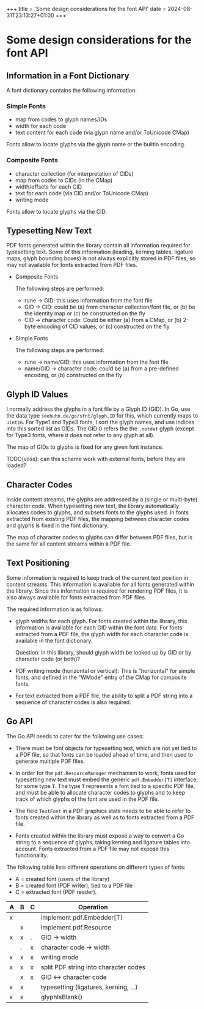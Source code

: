 +++
title = 'Some design considerations for the font API'
date = 2024-08-31T23:13:27+01:00
+++

# Some design considerations for the font API

## Information in a Font Dictionary

A font dictionary contains the following information:

### Simple Fonts

- map from codes to glyph names/IDs
- width for each code
- text content for each code (via glyph name and/or ToUnicode CMap)

Fonts allow to locate glyphs via the glyph name or the builtin encoding.

### Composite Fonts

- character collection (for interpretation of CIDs)
- map from codes to CIDs (in the CMap)
- width/offsets for each CID
- text for each code (via CID and/or ToUnicode CMap)
- writing mode

Fonts allow to locate glyphs via the CID.

## Typesetting New Text

PDF fonts generated within the library contain all information required for
typesetting text. Some of this information (leading, kerning tables, ligature
maps, glyph bounding boxes) is not always explicitly stored in PDF files, so
may not available for fonts extracted from PDF files.

- Composite Fonts

  The following steps are performed:
  - rune -> GID: this uses information from the font file
  - GID -> CID: could be (a) from character collection/font file,
    or (b) be the identity map or (c) be constructed on the fly
  - CID -> character code: Could be either (a) from a CMap, or (b) 2-byte
    encoding of CID values, or (c) constructed on the fly

- Simple Fonts

  The following steps are performed:
  - rune -> name/GID: this uses information from the font file
  - name/GID -> character code: could be (a) from a pre-defined encoding, or
    (b) constructed on the fly

## Glyph ID Values

I normally address the glyphs in a font file by a Glyph ID (GID).
In Go, use the data type `seehuhn.de/go/sfnt/glyph.ID` for this,
which currently maps to `uint16`.  For Type1 and Type3 fonts,
I sort the glyph names, and use indices into this sorted list
as GIDs.  The GID 0 refers the the `.notdef` glyph (except for Type3 fonts,
where it does not refer to any glyph at all).

The map of GIDs to glyphs is fixed for any given font instance.

TODO(voss): can this scheme work with external fonts, before they are loaded?

## Character Codes

Inside content streams, the glyphs are addressed by a (single or multi-byte)
character code.  When typesetting new text, the library automatically allocates
codes to glyphs, and subsets fonts to the glyphs used.  In fonts extracted from
existing PDF files, the mapping between character codes and glyphs is fixed
in the font dictionary.

The map of character codes to glyphs can differ between PDF files, but is the
same for all content streams within a PDF file.


## Text Positioning

Some information is required to keep track of the current text position in
content streams.  This information is available for all fonts generated within
the library. Since this information is required for rendering PDF files, it is
also always available for fonts extracted from PDF files.

The required information is as follows:

  - glyph widths for each glyph.
    For fonts created within the library, this information is available
    for each GID within the font data.
    For fonts extracted from a PDF file, the glyph width for each
    character code is available in the font dictionary.

    Question: in this library, should glyph width be looked up by GID or by
    character code (or both)?

  - PDF writing mode (horizontal or vertical): This is "horizontal" for
    simple fonts, and defined in the "WMode" entry of the CMap for composite
    fonts.

  - For text extracted from a PDF file, the ability to split a PDF string
    into a sequence of character codes is also required.

## Go API

The Go API needs to cater for the following use cases:

  - There must be font objects for typesetting text, which are not yet tied to
    a PDF file, so that fonts can be loaded ahead of time, and then used to
    generate multiple PDF files.

  - In order for the `pdf.ResourceManager` mechanism to work,
    fonts used for typesetting new text must embed the generic
    `pdf.Embedder[T]` interface, for some type `T`.
    The type `T` represents a font tied to a specific PDF file,
    and must be able to allocate character codes to glyphs and to keep
    track of which glyphs of the font are used in the PDF file.

  - The field `TextFont` in a PDF graphics state needs to be able to refer to
    fonts created within the library as well as to fonts extracted from a PDF
    file.

  - Fonts created within the library must expose a way to convert
    a Go string to a sequence of glyphs, taking kerning and ligature
    tables into account.  Fonts extracted from a PDF file may not
    expose this functionality.

The following table lists different operations on different types of fonts:
- A = created font (users of the library)
- B = created font (PDF writer), tied to a PDF file
- C = extracted font (PDF reader).

| A | B | C | Operation
|---|---|---|-----------
| x |   |   | implement pdf.Embedder[T]
|   | x |   | implement pdf.Resource
| x | x | . | GID -> width
|   | . | x | character code -> width
| x | x | x | writing mode
| x | x | x | split PDF string into character codes
|   | x | x | GID <-> character code
| x | x |   | typesetting (ligatures, kerning, ...)
| x | x |   | glyphIsBlank()
